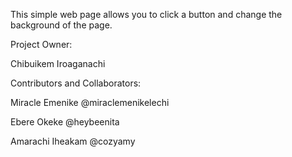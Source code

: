 This simple web page allows you to click a button and change the background of the page.


Project Owner:


Chibuikem Iroaganachi


Contributors and Collaborators:


Miracle Emenike @miraclemenikelechi


Ebere Okeke @heybeenita


Amarachi Iheakam @cozyamy
